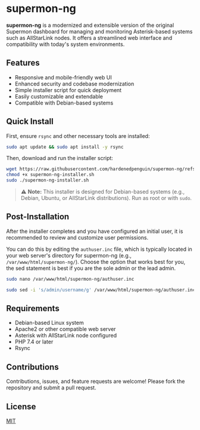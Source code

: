 # supermon-ng

**supermon-ng** is a modernized and extensible version of the original Supermon dashboard for managing and monitoring Asterisk-based systems such as AllStarLink nodes. It offers a streamlined web interface and compatibility with today's system environments.

## Features

- Responsive and mobile-friendly web UI
- Enhanced security and codebase modernization
- Simple installer script for quick deployment
- Easily customizable and extendable
- Compatible with Debian-based systems

## Quick Install

First, ensure `rsync` and other necessary tools are installed:

```bash
sudo apt update && sudo apt install -y rsync
```

Then, download and run the installer script:

```bash
wget https://raw.githubusercontent.com/hardenedpenguin/supermon-ng/refs/heads/main/supermon-ng-installer.sh
chmod +x supermon-ng-installer.sh
sudo ./supermon-ng-installer.sh
```

> ⚠️ **Note:** This installer is designed for Debian-based systems (e.g., Debian, Ubuntu, or AllStarLink distributions). Run as root or with `sudo`.

## Post-Installation

After the installer completes and you have configured an initial user, it is recommended to review and customize user permissions.

You can do this by editing the `authuser.inc` file, which is typically located in your web server's directory for supermon-ng (e.g., `/var/www/html/supermon-ng/`).
Choose the option that works best for you, the sed statement is best if you are the sole admin or the lead admin.
```bash
sudo nano /var/www/html/supermon-ng/authuser.inc
```
```bash
sudo sed -i 's/admin/username/g' /var/www/html/supermon-ng/authuser.inc
```

## Requirements

- Debian-based Linux system
- Apache2 or other compatible web server
- Asterisk with AllStarLink node configured
- PHP 7.4 or later
- Rsync

## Contributions

Contributions, issues, and feature requests are welcome! Please fork the repository and submit a pull request.

## License

[MIT](LICENSE)
